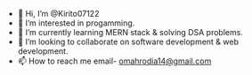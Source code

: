 - 👋 Hi, I’m @Kirito07122
- 👀 I’m interested in progamming.
- 🌱 I’m currently learning MERN stack & solving DSA problems.
- 💞️ I’m looking to collaborate on software development & web development.
- 📫 How to reach me email- omahrodia14@gmail.com

<!---
Kirito07122/Kirito07122 is a ✨ special ✨ repository because its `README.md` (this file) appears on your GitHub profile.
You can click the Preview link to take a look at your changes.
--->

